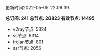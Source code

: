 更新时间2022-05-05 22:06:39

**总订阅: 241**
**总节点: 28823**
**有效节点: 14495**
- v2ray节点: 5324
- ss节点: 6314
- trojan节点: 801
- ssr节点: 2056
